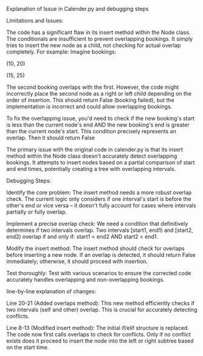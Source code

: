 Explanation of Issue in Calender.py and debugging steps

Limitations and Issues:

The code has a significant flaw in its insert method within the Node class. The conditionals are insufficient to prevent overlapping bookings. It simply tries to insert the new node as a child, not checking for actual overlap completely. For example:
Imagine bookings:

(10, 20)

(15, 25)

The second booking overlaps with the first. However, the code might incorrectly place the second node as a right or left child depending on the order of insertion. This should return False (booking failed), but the implementation is incorrect and could allow overlapping bookings.

To fix the overlapping issue, you'd need to check if the new booking's start is less than the current node's end AND the new booking's end is greater than the current node's start. This condition precisely represents an overlap. Then it should return False

The primary issue with the original code in calender.py is that its insert method within the Node class doesn't accurately detect overlapping bookings. It attempts to insert nodes based on a partial comparison of start and end times, potentially creating a tree with overlapping intervals.

Debugging Steps:

Identify the core problem: The insert method needs a more robust overlap check. The current logic only considers if one interval's start is before the other's end or vice versa – it doesn't fully account for cases where intervals partially or fully overlap.

Implement a precise overlap check: We need a condition that definitively determines if two intervals overlap. Two intervals [start1, end1) and [start2, end2) overlap if and only if: start1 < end2 AND start2 < end1.

Modify the insert method: The insert method should check for overlaps before inserting a new node. If an overlap is detected, it should return False immediately; otherwise, it should proceed with insertion.

Test thoroughly: Test with various scenarios to ensure the corrected code accurately handles overlapping and non-overlapping bookings.

line-by-line explanation of changes:

Line 20-21 (Added overlaps method): This new method efficiently checks if two intervals (self and other) overlap. This is crucial for accurately detecting conflicts.

Line 8-13 (Modified insert method): The initial if/elif structure is replaced. The code now first calls overlaps to check for conflicts. Only if no conflict exists does it proceed to insert the node into the left or right subtree based on the start time.

